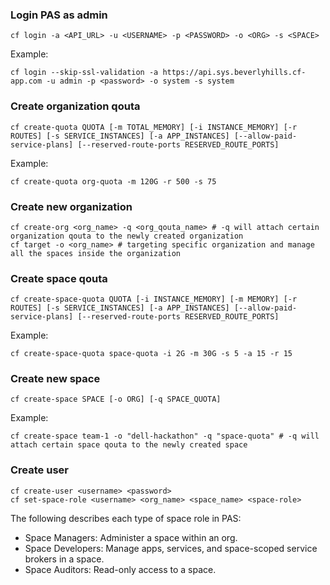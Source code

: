 ### Login PAS as admin
```shell
cf login -a <API_URL> -u <USERNAME> -p <PASSWORD> -o <ORG> -s <SPACE>
```
Example:
```shell
cf login --skip-ssl-validation -a https://api.sys.beverlyhills.cf-app.com -u admin -p <password> -o system -s system
```

### Create organization qouta
```shell
cf create-quota QUOTA [-m TOTAL_MEMORY] [-i INSTANCE_MEMORY] [-r ROUTES] [-s SERVICE_INSTANCES] [-a APP_INSTANCES] [--allow-paid-service-plans] [--reserved-route-ports RESERVED_ROUTE_PORTS]
```
Example:
```shell
cf create-quota org-quota -m 120G -r 500 -s 75
```

### Create new organization
```shell
cf create-org <org_name> -q <org_qouta_name> # -q will attach certain organization qouta to the newly created organization 
cf target -o <org_name> # targeting specific organization and manage all the spaces inside the organization
```

### Create space qouta
```shell
cf create-space-quota QUOTA [-i INSTANCE_MEMORY] [-m MEMORY] [-r ROUTES] [-s SERVICE_INSTANCES] [-a APP_INSTANCES] [--allow-paid-service-plans] [--reserved-route-ports RESERVED_ROUTE_PORTS]
```

Example:
```shell
cf create-space-quota space-quota -i 2G -m 30G -s 5 -a 15 -r 15
```

### Create new space
```shell
cf create-space SPACE [-o ORG] [-q SPACE_QUOTA]
```
Example:
```shell
cf create-space team-1 -o "dell-hackathon" -q "space-quota" # -q will attach certain space qouta to the newly created space
```

### Create user
```shell
cf create-user <username> <password>
cf set-space-role <username> <org_name> <space_name> <space-role> 
```
The following describes each type of space role in PAS:

- Space Managers: Administer a space within an org.
- Space Developers: Manage apps, services, and space-scoped service brokers in a space.
- Space Auditors: Read-only access to a space.
